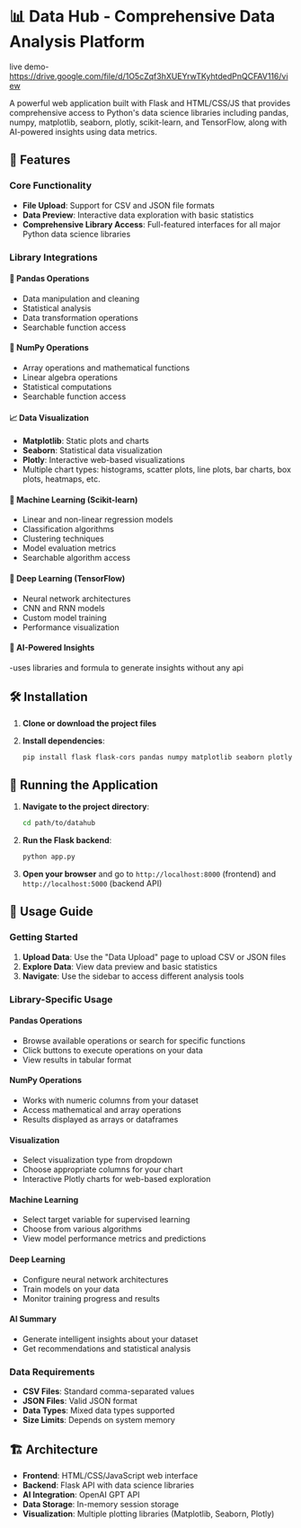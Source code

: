 # 📊 Data Hub - Comprehensive Data Analysis Platform
live demo-https://drive.google.com/file/d/1O5cZqf3hXUEYrwTKyhtdedPnQCFAV116/view

A powerful web application built with Flask and HTML/CSS/JS that provides comprehensive access to Python's data science libraries including pandas, numpy, matplotlib, seaborn, plotly, scikit-learn, and TensorFlow, along with AI-powered insights using data metrics.

## 🚀 Features

### Core Functionality
- **File Upload**: Support for CSV and JSON file formats
- **Data Preview**: Interactive data exploration with basic statistics
- **Comprehensive Library Access**: Full-featured interfaces for all major Python data science libraries

### Library Integrations

#### 🐼 Pandas Operations
- Data manipulation and cleaning
- Statistical analysis
- Data transformation operations
- Searchable function access

#### 🔢 NumPy Operations
- Array operations and mathematical functions
- Linear algebra operations
- Statistical computations
- Searchable function access

#### 📈 Data Visualization
- **Matplotlib**: Static plots and charts
- **Seaborn**: Statistical data visualization
- **Plotly**: Interactive web-based visualizations
- Multiple chart types: histograms, scatter plots, line plots, bar charts, box plots, heatmaps, etc.

#### 🤖 Machine Learning (Scikit-learn)
- Linear and non-linear regression models
- Classification algorithms
- Clustering techniques
- Model evaluation metrics
- Searchable algorithm access

#### 🧠 Deep Learning (TensorFlow)
- Neural network architectures
- CNN and RNN models
- Custom model training
- Performance visualization

#### 🤖 AI-Powered Insights
-uses libraries and formula to generate insights without any api 
## 🛠️ Installation

1. **Clone or download the project files**

2. **Install dependencies**:
   ```bash
   pip install flask flask-cors pandas numpy matplotlib seaborn plotly scikit-learn tensorflow openai python-dotenv
   ```


## 🚀 Running the Application

1. **Navigate to the project directory**:
   ```bash
   cd path/to/datahub
   ```

2. **Run the Flask backend**:
   ```bash
   python app.py
   ```

3. **Open your browser** and go to `http://localhost:8000` (frontend) and `http://localhost:5000` (backend API)

## 📖 Usage Guide

### Getting Started
1. **Upload Data**: Use the "Data Upload" page to upload CSV or JSON files
2. **Explore Data**: View data preview and basic statistics
3. **Navigate**: Use the sidebar to access different analysis tools

### Library-Specific Usage

#### Pandas Operations
- Browse available operations or search for specific functions
- Click buttons to execute operations on your data
- View results in tabular format

#### NumPy Operations
- Works with numeric columns from your dataset
- Access mathematical and array operations
- Results displayed as arrays or dataframes

#### Visualization
- Select visualization type from dropdown
- Choose appropriate columns for your chart
- Interactive Plotly charts for web-based exploration

#### Machine Learning
- Select target variable for supervised learning
- Choose from various algorithms
- View model performance metrics and predictions

#### Deep Learning
- Configure neural network architectures
- Train models on your data
- Monitor training progress and results

#### AI Summary
- Generate intelligent insights about your dataset
- Get recommendations and statistical analysis

### Data Requirements
- **CSV Files**: Standard comma-separated values
- **JSON Files**: Valid JSON format
- **Data Types**: Mixed data types supported
- **Size Limits**: Depends on system memory

## 🏗️ Architecture

- **Frontend**: HTML/CSS/JavaScript web interface
- **Backend**: Flask API with data science libraries
- **AI Integration**: OpenAI GPT API
- **Data Storage**: In-memory session storage
- **Visualization**: Multiple plotting libraries (Matplotlib, Seaborn, Plotly)
